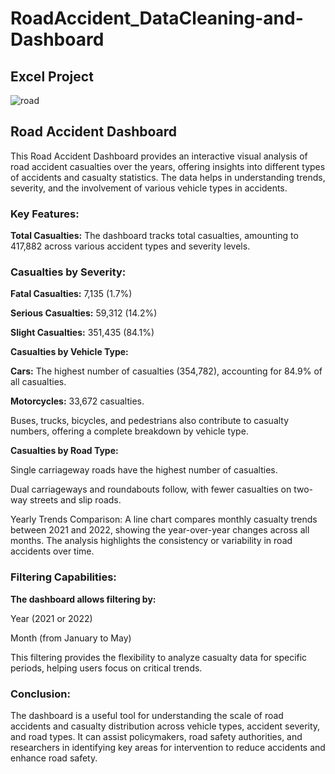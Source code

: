 # RoadAccident_DataCleaning-and-Dashboard
## Excel Project  

  ![road](https://github.com/user-attachments/assets/d1d13fee-58f4-442f-8cc1-642d2e474043)  

## Road Accident Dashboard  

This Road Accident Dashboard provides an interactive visual analysis of road accident casualties over the years, offering insights into different types of accidents and casualty statistics. The data helps in understanding trends, severity, and the involvement of various vehicle types in accidents.  


### Key Features:  

**Total Casualties:** The dashboard tracks total casualties, amounting to 417,882 across various accident types and severity levels.

### Casualties by Severity:  


**Fatal Casualties:** 7,135 (1.7%)  

**Serious Casualties:** 59,312 (14.2%)  

**Slight Casualties:** 351,435 (84.1%)  

**Casualties by Vehicle Type:**  


**Cars:** The highest number of casualties (354,782), accounting for 84.9% of all casualties.  

**Motorcycles:** 33,672 casualties.  

Buses, trucks, bicycles, and pedestrians also contribute to casualty numbers, offering a complete breakdown by vehicle type.  

**Casualties by Road Type:**  


Single carriageway roads have the highest number of casualties.  

Dual carriageways and roundabouts follow, with fewer casualties on two-way streets and slip roads.  

Yearly Trends Comparison: A line chart compares monthly casualty trends between 2021 and 2022, showing the year-over-year changes across all months. The analysis highlights the consistency or variability in road accidents over time.  


### Filtering Capabilities:  

**The dashboard allows filtering by:**  


Year (2021 or 2022)  

Month (from January to May)  

This filtering provides the flexibility to analyze casualty data for specific periods, helping users focus on critical trends.  


  
### Conclusion:  

The dashboard is a useful tool for understanding the scale of road accidents and casualty distribution across vehicle types, accident severity, and road types. It can assist policymakers, road safety authorities, and researchers in identifying key areas for intervention to reduce accidents and enhance road safety.

    

